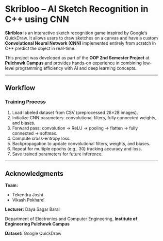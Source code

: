 # Skribloo – AI Sketch Recognition in C++ using CNN

**Skribloo** is an interactive sketch recognition game inspired by Google’s QuickDraw. It allows users to draw sketches on a canvas and have a custom **Convolutional Neural Network (CNN)** implemented entirely from scratch in C++ predict the object in real-time.

This project was developed as part of the **OOP 2nd Semester Project** at **Pulchowk Campus** and provides hands-on experience in combining low-level programming efficiency with AI and deep learning concepts.

---

## Workflow

### Training Process

1. Load labeled dataset from CSV (preprocessed 28×28 images).  
2. Initialize CNN parameters: convolutional filters, fully connected weights, and biases.  
3. Forward pass: convolution → ReLU → pooling → flatten → fully connected → softmax.  
4. Compute cross-entropy loss.  
5. Backpropagation to update convolutional filters, weights, and biases.  
6. Repeat for multiple epochs (e.g., 30) tracking accuracy and loss.  
7. Save trained parameters for future inference.

---

## Acknowledgments

**Team:**  
- Tekendra Joshi  
- Vikash Pokharel  

**Lecturer:** Daya Sagar Baral  

Department of Electronics and Computer Engineering,
**Institute of Engineering Pulchowk Campus**

**Dataset:** Google QuickDraw
